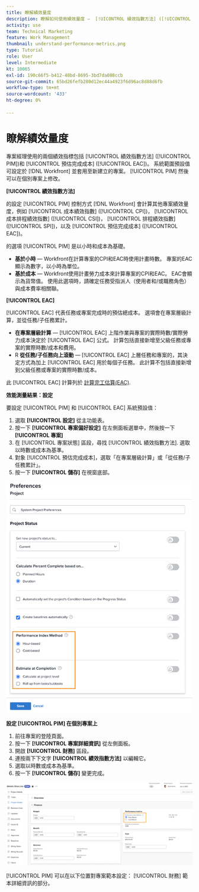```yaml
---
title: 瞭解績效量度
description: 瞭解如何使用績效量度 —  [!UICONTROL 績效指數方法] ([!UICONTROL PIM])和 [!UICONTROL 預估完成成本] ([!UICONTROL EAC])。
activity: use
team: Technical Marketing
feature: Work Management
thumbnail: understand-performance-metrics.png
type: Tutorial
role: User
level: Intermediate
kt: 10065
exl-id: 190c66f5-b412-48bd-8695-3bd7da088ccb
source-git-commit: 65bd26fefb280d12ec44a4923f6d96ac8d88d6fb
workflow-type: tm+mt
source-wordcount: '433'
ht-degree: 0%

---
```


# 瞭解績效量度

專案經理使用的兩個績效指標包括 [!UICONTROL 績效指數方法] ([!UICONTROL PIM])和 [!UICONTROL 預估完成成本] ([!UICONTROL EAC])。 系統範圍預設值可設定於 [!DNL Workfront] 並套用至新建立的專案。 [!UICONTROL PIM] 然後可以在個別專案上修改。

**[!UICONTROL 績效指數方法]**

的設定 [!UICONTROL PIM] 控制方式 [!DNL Workfront] 會計算其他專案績效量度，例如 [!UICONTROL 成本績效指數] ([!UICONTROL CPI])， [!UICONTROL 成本排程績效指數] ([!UICONTROL CSI])， [!UICONTROL 排程績效指數] ([!UICONTROL SPI])，以及 [!UICONTROL 預估完成成本] ([!UICONTROL EAC])。

的選項 [!UICONTROL PIM] 是以小時和成本為基礎。

* **基於小時** — Workfront在計算專案的CPI和EAC時使用計畫時數。 專案的EAC顯示為數字，以小時為單位。
* **基於成本** — Workfront使用計畫勞力成本來計算專案的CPI和EAC。 EAC會顯示為貨幣值。 使用此選項時，請確定任務受指派人（使用者和/或職務角色）與成本費率相關聯。

**[!UICONTROL EAC]**

[!UICONTROL EAC] 代表任務或專案完成時的預估總成本。 選項會在專案層級計算，並從任務/子任務累計。

* **在專案層級計算** — [!UICONTROL EAC] 上階作業與專案的實際時數/實際勞力成本決定於 [!UICONTROL EAC] 公式。 計算包括直接新增至父級任務或專案的實際時數/成本和費用。
* R **從任務/子任務向上滾動** — [!UICONTROL EAC] 上層任務和專案的，其決定方式為加上 [!UICONTROL EAC] 用於每個子任務。 此計算不包括直接新增到父級任務或專案的實際時數/成本。

此 [!UICONTROL EAC] 計算列於 [計算完工估算(EAC)](https://experienceleague.adobe.com/docs/workfront/using/manage-work/projects/project-finances/calculate-eac.html?lang=en).

**效能測量結果：設定**

要設定 [!UICONTROL PIM] 和 [!UICONTROL EAC] 系統預設值：

1. 選取 **[!UICONTROL 設定]** 從主功能表。
1. 按一下 **[!UICONTROL 專案偏好設定]** 在左側面板選單中，然後按一下 **[!UICONTROL 專案]**
1. 在 [!UICONTROL 專案狀態] 區段，尋找 [!UICONTROL 績效指數方法]. 選取以時數或成本為基準。
1. 對象 [!UICONTROL 預估完成成本]，選取「在專案層級計算」或「從任務/子任務累計」。
1. 按一下 **[!UICONTROL 儲存]** 在視窗底部。

![的影像 [!UICONTROL 專案偏好設定] 畫面](assets/setting-up-finances-1.png)

**設定 [!UICONTROL PIM] 在個別專案上**

1. 前往專案的登陸頁面。
1. 按一下 **[!UICONTROL 專案詳細資訊]** 從左側面板。
1. 開啟 **[!UICONTROL 財務]** 區段。
1. 連按兩下下文字 **[!UICONTROL 績效指數方法]** 以編輯它。
1. 選取以時數或成本為基準。
1. 按一下 **[!UICONTROL 儲存]** 變更完成。

![的影像 [!UICONTROL 專案詳細資訊] 畫面](assets/setting-up-finances-2.png)

[!UICONTROL PIM] 可以在以下位置對專案範本設定： [!UICONTROL 財務] 範本詳細資訊的部分。

